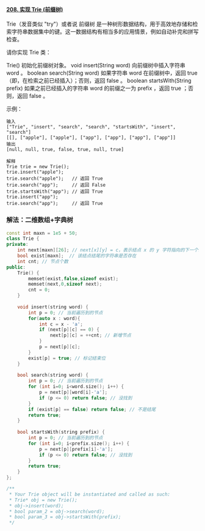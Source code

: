 #### [208. 实现 Trie (前缀树)](https://leetcode.cn/problems/implement-trie-prefix-tree/)

Trie（发音类似 "try"）或者说 前缀树 是一种树形数据结构，用于高效地存储和检索字符串数据集中的键。这一数据结构有相当多的应用情景，例如自动补完和拼写检查。

请你实现 Trie 类：

Trie() 初始化前缀树对象。
void insert(String word) 向前缀树中插入字符串 word 。
boolean search(String word) 如果字符串 word 在前缀树中，返回 true（即，在检索之前已经插入）；否则，返回 false 。
boolean startsWith(String prefix) 如果之前已经插入的字符串 word 的前缀之一为 prefix ，返回 true ；否则，返回 false 。


示例：
```
输入
["Trie", "insert", "search", "search", "startsWith", "insert", "search"]
[[], ["apple"], ["apple"], ["app"], ["app"], ["app"], ["app"]]
输出
[null, null, true, false, true, null, true]

解释
Trie trie = new Trie();
trie.insert("apple");
trie.search("apple");   // 返回 True
trie.search("app");     // 返回 False
trie.startsWith("app"); // 返回 True
trie.insert("app");
trie.search("app");     // 返回 True
```



### 解法：二维数组+字典树

```cpp
const int maxn = 1e5 + 50;
class Trie {
private:
    int next[maxn][26]; // next[x][y] = c，表示结点 x 的 y 字符指向的下一个结点是 c
    bool exist[maxn];  // 该结点结尾的字符串是否存在
    int cnt; // 节点个数
public:
    Trie() {
        memset(exist,false,sizeof exist);
        memset(next,0,sizeof next);
        cnt = 0;
    }
    
    void insert(string word) {
        int p = 0; // 当前遍历到的节点
        for(auto x : word){
            int c = x - 'a';
            if (next[p][c] == 0) {
                next[p][c] = ++cnt; // 新增节点
            }
            p = next[p][c];
        }
        exist[p] = true; // 标记结束位
    }
    
    bool search(string word) {
        int p = 0; // 当前遍历到的节点
        for (int i=0; i<word.size(); i++) {
            p = next[p][word[i]-'a'];
            if (p <= 0) return false; // 没找到
        }
        if (exist[p] == false) return false; // 不是结尾
        return true;
    }
    
    bool startsWith(string prefix) {
        int p = 0; // 当前遍历到的节点
        for (int i=0; i<prefix.size(); i++) {
            p = next[p][prefix[i]-'a'];
            if (p <= 0) return false; // 没找到
        }
        return true;
    }
};

/**
 * Your Trie object will be instantiated and called as such:
 * Trie* obj = new Trie();
 * obj->insert(word);
 * bool param_2 = obj->search(word);
 * bool param_3 = obj->startsWith(prefix);
 */
```
